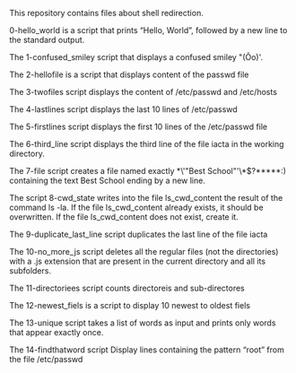 This repository contains files about shell redirection.

0-hello_world is a script that prints “Hello, World”, followed by a new line to the standard output.

The  1-confused_smiley script that displays a confused smiley "(Ôo)'.

The 2-hellofile is a script that displays content of the passwd file 

The 3-twofiles script displays the content of /etc/passwd and /etc/hosts

The 4-lastlines script displays the last 10 lines of /etc/passwd

The 5-firstlines script displays the first 10 lines of the /etc/passwd file

The 6-third_line script displays the third line of the file iacta in the working directory.

The 7-file script creates a file named exactly \*\\'"Best School"\'\\*$\?\*\*\*\*\*:) containing the text Best School ending by a new line.

The script 8-cwd_state writes into the file ls_cwd_content the result of the command ls -la. If the file ls_cwd_content already exists, it should be overwritten. If the file ls_cwd_content does not exist, create it.

The 9-duplicate_last_line script duplicates the last line of the file iacta

The 10-no_more_js script deletes all the regular files (not the directories) with a .js extension that are present in the current directory and all its subfolders.


The 11-directoriees script counts directoreis and sub-directores

The 12-newest_fiels is a script to display 10 newest to oldest fiels


The 13-unique script takes a list of words as input and prints only words that appear exactly once.

The 14-findthatword script Display lines containing the pattern “root” from the file /etc/passwd


